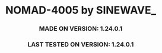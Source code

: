 <div align="center">

# NOMAD-4005 by SINEWAVE_
### MADE ON VERSION: 1.24.0.1
### LAST TESTED ON VERSION: 1.24.0.1


</div>
